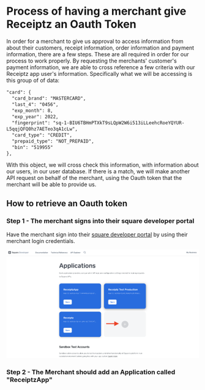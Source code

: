 # Process of having a merchant give Receiptz an Oauth Token

In order for a merchant to give us approval to access information from about their customers, receipt information, order information and payment information, there are a few steps. These are all required in order for our process to work properly. By requesting the merchants' customer's payment information, we are able to cross reference a few criteria with our Receiptz app user's information. Specifically what we will be accessing is this group of of data:

```
"card": {
  "card_brand": "MASTERCARD",
  "last_4": "0456",
  "exp_month": 8,
  "exp_year": 2022,
  "fingerprint": "sq-1-BIU6TBHmPTXkT9sLQpW2W6i513iLLeehcRoeYQYUR-L5qqjQFQ0hz7AETeo3qA1cLw",
  "card_type": "CREDIT",
  "prepaid_type": "NOT_PREPAID",
  "bin": "519955"
},
```

With this object, we will cross check this information, with information about our users, in our user database. If there is a match, we will make another API request on behalf of the merchant, using the Oauth token that the merchant will be able to provide us.

## How to retrieve an Oauth token

### Step 1 - The merchant signs into their square developer portal

Have the merchant sign into their [square developer portal](https://squareup.com/login?app=developer&return_to=https://developer.squareup.com/apps) by using their merchant login credentials.

![Oauth1](./assets/Oauth1.png)

### Step 2 - The Merchant should add an Application called "ReceiptzApp"
